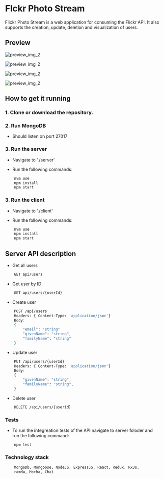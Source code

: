 # Flckr Photo Stream

Flickr Photo Stream is a web application for consuming the Flickr API.
It also supports the creation, update, deletion and visualization of users.

## Preview
![preview_img_2](http://i67.tinypic.com/20unxif.png)

![preview_img_2](http://i63.tinypic.com/ifmyxh.png)

![preview_img_2](http://i68.tinypic.com/se6694.png)

![preview_img_2](http://i66.tinypic.com/9vgivm.png)

## How to get it running

### 1. Clone or download the repository.

### 2. Run MongoDB 
- Should listen on port 27017

### 3. Run the server
- Navigate to './server'

- Run the following commands:

```sh
    nvm use
    npm install
    npm start
``` 

### 3. Run the client
- Navigate to './client'

- Run the following commands:

```sh
    nvm use
    npm install
    npm start
``` 

## Server API description
- Get all users

```sh
    GET api/users
```

- Get user by ID

```sh
    GET api/users/{userId}
```

- Create user

```sh
    POST /api/users
    Headers: { Content-Type: 'application/json'}
    Body:
    {
        "email": "string"
        "givenName": "string",
        "familyName": "string"
    }
```

- Update user

```sh
    PUT /api/users/{userId}
    Headers: { Content-Type: 'application/json'}
    Body:
    {
        "givenName": "string",
        "familyName": "string",
    }
```

- Delete user

```sh
    DELETE /api/users/{userId}
```

### Tests
- To run the integreation tests of the API navigate to server foloder and run the following command:

```sh
    npm test
```

### Technology stack
```sh
    MongoDb, Mongoose, NodeJS, ExpressJS, React, Redux, RxJs,
    ramda, Mocha, Chai
 ```